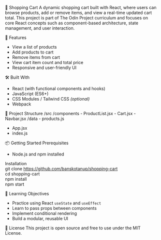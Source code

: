 🛒 Shopping Cart
A dynamic shopping cart built with React, where users can browse products, add or remove items, and view a real-time updated cart total. This project is part of The Odin Project curriculum and focuses on core React concepts such as component-based architecture, state management, and user interaction.

🚀 Features
<ul>
  <li>View a list of products</li>
  <li>Add products to cart</li>
  <li>Remove items from cart</li>
  <li>View cart item count and total price</li>
  <li>Responsive and user-friendly UI</li>
</ul>


🛠️ Built With
<ul>
  <li>React (with functional components and hooks)</li>
  <li>JavaScript (ES6+)</li>
  <li>CSS Modules / Tailwind CSS <em>(optional)</em></li>
  <li>Webpack</li>
</ul>

📁 Project Structure
/src
  /components
    - ProductList.jsx
    - Cart.jsx
    - Navbar.jsx
  /data
    - products.js
  - App.jsx
  - index.js
    
📦 Getting Started
Prerequisites
<ul>
  <li>Node.js and npm installed</li>
</ul>

Installation
<br>
git clone https://github.com/banskotanup/shopping-cart
<br>
cd shopping-cart
<br>
npm install
<br>
npm start
<br>

🎯 Learning Objectives
<ul>
  <li>Practice using React <code>useState</code> and <code>useEffect</code></li>
  <li>Learn to pass props between components</li>
  <li>Implement conditional rendering</li>
  <li>Build a modular, reusable UI</li>
</ul>

📄 License
This project is open source and free to use under the MIT License.
